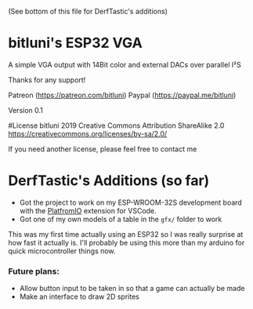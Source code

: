 ﻿(See bottom of this file for DerfTastic's additions)

# bitluni's ESP32 VGA
A simple VGA output with 14Bit color and external DACs over parallel I²S

Thanks for any support!

Patreon (https://patreon.com/bitluni)
Paypal (https://paypal.me/bitluni)

Version 0.1

#License
bitluni 2019
Creative Commons Attribution ShareAlike 2.0
https://creativecommons.org/licenses/by-sa/2.0/

If you need another license, please feel free to contact me

# DerfTastic's Additions (so far)

- Got the project to work on my ESP-WROOM-32S development board with the [PlatfromIO](https://platformio.org/) extension for VSCode.
- Got one of my own models of a table in the `gfx/` folder to work

This was my first time actually using an ESP32 so I was really surprise at how fast it actually is. I'll probably be using this more than my arduino for quick microcontroller things now.

### Future plans:

- Allow button input to be taken in so that a game can actually be made
- Make an interface to draw 2D sprites